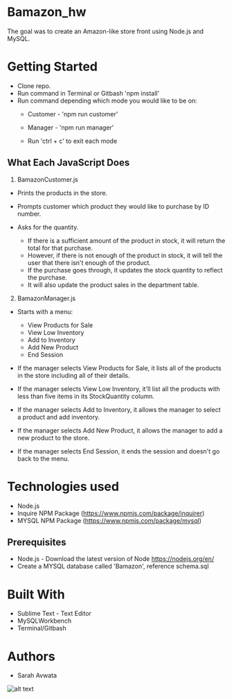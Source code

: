 # Bamazon_hw
The goal was to create an Amazon-like store front using Node.js and MySQL.

# Getting Started
* Clone repo.
* Run command in Terminal or Gitbash 'npm install'
* Run command depending which mode you would like to be on:
   * Customer - 'npm run customer'
   * Manager - 'npm run manager'

   * Run 'ctrl + c' to exit each mode

## What Each JavaScript Does
1. BamazonCustomer.js

* Prints the products in the store.

* Prompts customer which product they would like to purchase by ID number.

* Asks for the quantity.

     * If there is a sufficient amount of the product in stock, it will return the total for that purchase.
     * However, if there is not enough of the product in stock, it will tell the user that there isn't enough of the product.
     * If the purchase goes through, it updates the stock quantity to reflect the purchase.
     * It will also update the product sales in the department table.

2. BamazonManager.js

* Starts with a menu:
  * View Products for Sale
  * View Low Inventory
  * Add to Inventory
  * Add New Product
  * End Session
* If the manager selects View Products for Sale, it lists all of the products in the store including all of their details.

* If the manager selects View Low Inventory, it'll list all the products with less than five items in its StockQuantity column.

* If the manager selects Add to Inventory, it allows the manager to select a product and add inventory.

* If the manager selects Add New Product, it allows the manager to add a new product to the store.

* If the manager selects End Session, it ends the session and doesn't go back to the menu.

# Technologies used
 * Node.js
 * Inquire NPM Package (https://www.npmjs.com/package/inquirer)
 * MYSQL NPM Package (https://www.npmjs.com/package/mysql)

## Prerequisites
- Node.js - Download the latest version of Node https://nodejs.org/en/
- Create a MYSQL database called 'Bamazon', reference schema.sql

# Built With
* Sublime Text - Text Editor
* MySQLWorkbench
* Terminal/Gitbash

# Authors
* Sarah Avwata  

![alt text](/images/bamazon.gif)
